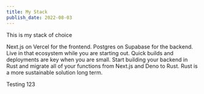 ```yaml
---
title: My Stack
publish_date: 2022-08-03
---
```


This is my stack of choice

Next.js on Vercel for the frontend. Postgres on Supabase for the backend. Live in that ecosystem while you are starting out. Quick builds and deployments are key when you are small. Start building your backend in Rust and migrate all of your functions from Next.js and Deno to Rust. Rust is a more sustainable solution long term.

Testing 123
